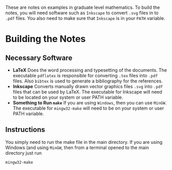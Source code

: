These are notes on examples in graduate level mathematics. To build the notes, you will need software such
as `Inkscape` to convert `.svg` files in to `.pdf` files. You also need to make sure that `Inkscape` is in
your `PATH` variable.

# Building the Notes

## Necessary Software

* **LaTeX**
Does the word processing and typesetting of the documents. The executable `pdflatex` is responsible for
converting `.tex` files into `.pdf` files. Also `bibtex` is used to generate a bibliography for the 
references.
* **Inkscape** 
Converts manually drawn vector graphics files `.svg` into `.pdf` files that can be used by LaTeX. The 
executable for Inkscape will need to be located on your system or user PATH variable. 
* **Something to Run `make`**
If you are using `Windows`, then you can use `MinGW`. The executable for `mingw32-make` will need to
be on your system or user PATH variable.

## Instructions

You simply need to run the make file in the main directory. If you are using Windows (and using `MinGW`, then from a terminal
opened to the main directory just run

```
mingw32-make
```


